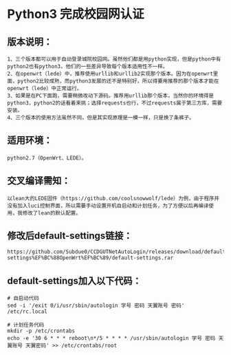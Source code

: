 Python3 完成校园网认证
=====================

版本说明：<br>
---------------------
    1、三个版本都可以用于自动登录城院校园网。虽然他们都是用python实现，但是python中有python2也有python3，他们的一些差异导致每个版本适用性不一样。
    2、在openwrt（lede）中，推荐使用urllib和urllib2实现那个版本。因为在openwrt里面，python2比较成熟，而python3发展的还不是特别好，所以得要用推荐的那个版本才能在openwrt（lede）中正常运行。
    3、如果是在PC下面跑，需要稍微改动下源码。推荐用urllib那个版本，当然你的环境得是python3，python2的话看着来挑；选择requests也行，不过requests属于第三方库，需要安装。
    4、三个版本的使用方法虽然不同，但是其实现原理是一模一样，只是换了条裤子。

适用环境：<br>
---------------------
    python2.7（OpenWrt、LEDE）。
交叉编译需知：<br>
--------------------
    以lean大的LEDE固件（https://github.com/coolsnowwolf/lede）为例，由于程序并没有加入luci控制界面，所以需要手动设置开机自启动和计划任务，为了方便以后再编译使用，我修改了lean的默认配置。
修改后default-settings链接：<br>
--------------------
    https://github.com/Subdue0/CCDGUTNetAutoLogin/releases/download/default-settings%EF%BC%88OpenWrt%EF%BC%89/default-settings.rar
default-settings加入以下代码：<br>
--------------------
    # 自启动代码
    sed -i '/exit 0/i/usr/sbin/autologin 学号 密码 天翼账号 密码' /etc/rc.local

    # 计划任务代码
    mkdir -p /etc/crontabs
    echo -e '30 6 * * * reboot\n*/5 * * * * /usr/sbin/autologin 学号 密码 天翼账号 天翼密码' >> /etc/crontabs/root
